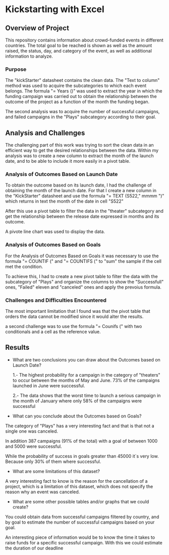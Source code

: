 # Kickstarting with Excel

## Overview of Project

This repository contains information about crowd-funded events in different countries. The total goal to be reached is shown as well as the amount raised, the status, day, and category of the event, as well as additional information to analyze.


### Purpose

The "kickStarter" datasheet contains the clean data. The "Text to column" method was used to acquire the subcategories to which each event belongs.
The formula "= Years ()" was used to extract the year in which the funding campaign was carried out to obtain the relationship between the outcome of the project as a function of the month the funding began.

The second analysis was to acquire the number of successful campaigns, and failed campaigns in the "Plays" subcategory according to their goal.


## Analysis and Challenges

The challenging part of this work was trying to sort the clean data in an efficient way to get the desired relationships between the data.
Within my analysis was to create a new column to extract the month of the launch date, and to be able to include it more easily in a pivot table.



### Analysis of Outcomes Based on Launch Date

To obtain the outcome based on its launch date, I had the challenge of obtaining the month of the launch date.
For that I create a new column in the "KickStarter" datasheet and use the formula "= TEXT (S522," mmmm ")" which returns in text the month of the date in cell "S522"

After this use a pivot table to filter the data in the "theater" subcategory and get the relationship between the release date expressed in months and its outcome.

A pivote line chart was used to display the data. 

### Analysis of Outcomes Based on Goals

For the Analysis of Outcomes Based on Goals it was necessary to use the formula "= COUNTIF (" and "= COUNTIFS ("
to "sum" the sample if the cell met the condition.

To achieve this, I had to create a new pivot table to filter the data with the subcategory of "Plays" and organize the columns to show the "Successfull" ones, "Failed" eleven and "canceled" ones and apply the prevoius formula.

### Challenges and Difficulties Encountered

The most important limitation that I found was that the pivot table that orders the data cannot be modified since it would alter the results.

a second challenge was to use the formula "= Counifs (" with two conditionals and a cell as the reference value.


## Results

- What are two conclusions you can draw about the Outcomes based on Launch Date?

    1.- The highest probability for a campaign in the category of "theaters" to occur between the months of May and June.
    73% of the campaigns launched in June were successful.

    2.- The data shows that the worst time to launch a serious campaign in the month of January where only 58% of the campaigns were successful

- What can you conclude about the Outcomes based on Goals?

The category of "Plays" has a very interesting fact and that is that not a single one was canceled.

In addition 387 campaigns (91% of the total) with a goal of between 1000 and 5000 were successful.

While the probability of success in goals greater than 45000 it`s very low. Because only 30% of them where successful. 

- What are some limitations of this dataset?

A very interesting fact to know is the reason for the cancellation of a project, which is a limitation of this dataset, which does not specify the reason why an event was canceled.

- What are some other possible tables and/or graphs that we could create?

You could obtain data from successful campaigns filtered by country, and by goal to estimate the number of successful campaigns based on your goal.

An interesting piece of information would be to know the time it takes to raise funds for a specific successful campaign. With this we could estimate the duration of our deadline
